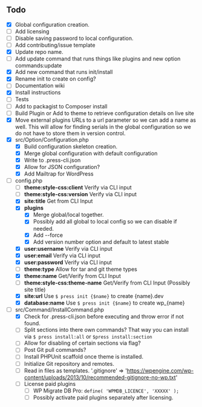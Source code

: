 ## Todo
- [x] Global configuration creation.
- [ ] Add licensing
- [ ] Disable saving password to local configuration.
- [ ] Add contributing/issue template
- [x] Update repo name.
- [ ] Add update command that runs things like plugins and new option commands:update
- [x] Add new command that runs init/install
- [x] Rename init to create on config?
- [ ] Documentation wiki
- [x] Install instructions
- [ ] Tests
- [ ] Add to packagist to Composer install
- [ ] Build Plugin or Add to theme to retrieve configuration details on live site
- [x] Move external plugins URLs to a url parameter so we can add a name as well. This will allow for finding serials in the global configuration so we do not have to store them in version control.
- [x] src/Option/Configuration.php
    - [x] Build configuration skeleton creation.
    - [x] Merge global configuration with default configuration
    - [x] Write to .press-cli.json
    - [x] Allow for JSON configuration?
    - [x] Add Mailtrap for WordPress
- [ ] config.php
    - [ ] **theme:style-css:client** Verify via CLI input
    - [ ] **theme:style-css:version** Verify via CLI input
    - [x] **site:title** Get from CLI Input
    - [x] **plugins**
        - [x] Merge global/local together.
        - [x] Possibly add all global to local config so we can disable if needed.
        - [x] Add --force
        - [x] Add version number option and default to latest stable
    - [x] **user:username** Verify via CLI input
    - [x] **user:email** Verify via CLI input
    - [x] **user:password** Verify via CLI input
    - [ ] **theme:type** Allow for tar and git theme types
    - [x] **theme:name** Get/Verify from CLI Input
    - [ ] **theme:style-css:theme-name** Get/Verify from CLI Input (Possibly site title)
    - [x] **site:url** Use `$ press init {$name}` to create {name}.dev
    - [x] **database:name** Use `$ press init {$name}` to create wp_{name}

- [ ] src/Command/InstallCommand.php
    - [x] Check for .press-cli.json before executing and throw error if not found.
    - [ ] Split sections into there own commands? That way you can install via `$ press install:all` or `$press install:section`
    - [ ] Allow for disabling of certain sections via flag?
    - [ ] Post Git pull commands?
    - [ ] Install PHPUnit scaffold once theme is installed.
    - [ ] Initialize Git repository and remotes.
    - [ ] Read in files as templates. '.gitignore' => 'https://wpengine.com/wp-content/uploads/2013/10/recommended-gitignore-no-wp.txt'
    - [ ] License paid plugins
        - [ ] WP Migrate DB Pro: `define( 'WPMDB_LICENCE', 'XXXXX' );`
        - [ ] Possibly activate paid plugins separately after licensing.
